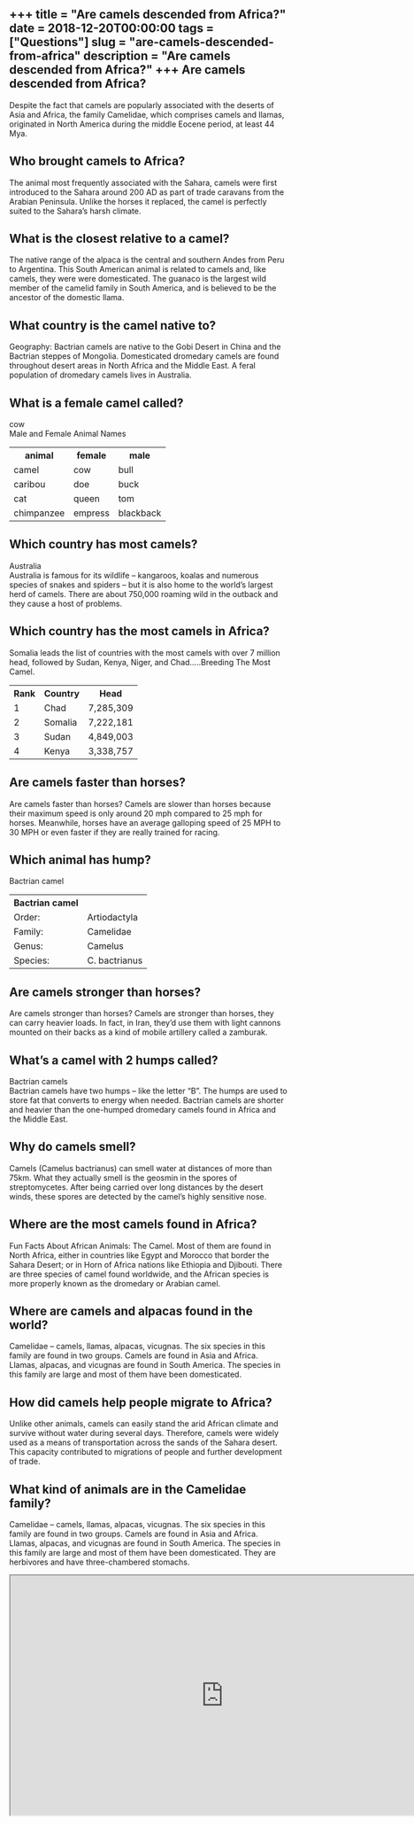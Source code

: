 +++
title = "Are camels descended from Africa?"
date = 2018-12-20T00:00:00
tags = ["Questions"]
slug = "are-camels-descended-from-africa"
description = "Are camels descended from Africa?"
+++
Are camels descended from Africa?
---------------------------------

Despite the fact that camels are popularly associated with the deserts of Asia and Africa, the family Camelidae, which comprises camels and llamas, originated in North America during the middle Eocene period, at least 44 Mya.

Who brought camels to Africa?
-----------------------------

The animal most frequently associated with the Sahara, camels were first introduced to the Sahara around 200 AD as part of trade caravans from the Arabian Peninsula. Unlike the horses it replaced, the camel is perfectly suited to the Sahara’s harsh climate.

What is the closest relative to a camel?
----------------------------------------

The native range of the alpaca is the central and southern Andes from Peru to Argentina. This South American animal is related to camels and, like camels, they were were domesticated. The guanaco is the largest wild member of the camelid family in South America, and is believed to be the ancestor of the domestic llama.

What country is the camel native to?
------------------------------------

Geography: Bactrian camels are native to the Gobi Desert in China and the Bactrian steppes of Mongolia. Domesticated dromedary camels are found throughout desert areas in North Africa and the Middle East. A feral population of dromedary camels lives in Australia.

What is a female camel called?
------------------------------

cow  
Male and Female Animal Names

<table><tr><th>animal</th><th>female</th><th>male</th></tr><tr><td>camel</td><td>cow</td><td>bull</td></tr><tr><td>caribou</td><td>doe</td><td>buck</td></tr><tr><td>cat</td><td>queen</td><td>tom</td></tr><tr><td>chimpanzee</td><td>empress</td><td>blackback</td></tr></table>

Which country has most camels?
------------------------------

Australia  
Australia is famous for its wildlife – kangaroos, koalas and numerous species of snakes and spiders – but it is also home to the world’s largest herd of camels. There are about 750,000 roaming wild in the outback and they cause a host of problems.

Which country has the most camels in Africa?
--------------------------------------------

Somalia leads the list of countries with the most camels with over 7 million head, followed by Sudan, Kenya, Niger, and Chad…..Breeding The Most Camel.

<table><tr><th>Rank</th><th>Country</th><th>Head</th></tr><tr><td>1</td><td>Chad</td><td>7,285,309</td></tr><tr><td>2</td><td>Somalia</td><td>7,222,181</td></tr><tr><td>3</td><td>Sudan</td><td>4,849,003</td></tr><tr><td>4</td><td>Kenya</td><td>3,338,757</td></tr></table>

Are camels faster than horses?
------------------------------

Are camels faster than horses? Camels are slower than horses because their maximum speed is only around 20 mph compared to 25 mph for horses. Meanwhile, horses have an average galloping speed of 25 MPH to 30 MPH or even faster if they are really trained for racing.

Which animal has hump?
----------------------

Bactrian camel

<table><tr><th>Bactrian camel</th></tr><tr><td>Order:</td><td>Artiodactyla</td></tr><tr><td>Family:</td><td>Camelidae</td></tr><tr><td>Genus:</td><td>Camelus</td></tr><tr><td>Species:</td><td>C. bactrianus</td></tr></table>

Are camels stronger than horses?
--------------------------------

Are camels stronger than horses? Camels are stronger than horses, they can carry heavier loads. In fact, in Iran, they’d use them with light cannons mounted on their backs as a kind of mobile artillery called a zamburak.

What’s a camel with 2 humps called?
-----------------------------------

Bactrian camels  
Bactrian camels have two humps – like the letter “B”. The humps are used to store fat that converts to energy when needed. Bactrian camels are shorter and heavier than the one-humped dromedary camels found in Africa and the Middle East.

Why do camels smell?
--------------------

Camels (Camelus bactrianus) can smell water at distances of more than 75km. What they actually smell is the geosmin in the spores of streptomycetes. After being carried over long distances by the desert winds, these spores are detected by the camel’s highly sensitive nose.

Where are the most camels found in Africa?
------------------------------------------

Fun Facts About African Animals: The Camel. Most of them are found in North Africa, either in countries like Egypt and Morocco that border the Sahara Desert; or in Horn of Africa nations like Ethiopia and Djibouti. There are three species of camel found worldwide, and the African species is more properly known as the dromedary or Arabian camel.

Where are camels and alpacas found in the world?
------------------------------------------------

 Camelidae – camels, llamas, alpacas, vicugnas. The six species in this family are found in two groups. Camels are found in Asia and Africa. Llamas, alpacas, and vicugnas are found in South America. The species in this family are large and most of them have been domesticated.

How did camels help people migrate to Africa?
---------------------------------------------

Unlike other animals, camels can easily stand the arid African climate and survive without water during several days. Therefore, camels were widely used as a means of transportation across the sands of the Sahara desert. This capacity contributed to migrations of people and further development of trade.

What kind of animals are in the Camelidae family?
-------------------------------------------------

Camelidae – camels, llamas, alpacas, vicugnas. The six species in this family are found in two groups. Camels are found in Asia and Africa. Llamas, alpacas, and vicugnas are found in South America. The species in this family are large and most of them have been domesticated. They are herbivores and have three-chambered stomachs.

<iframe allow="accelerometer; autoplay; clipboard-write; encrypted-media; gyroscope; picture-in-picture" allowfullscreen="" class="__youtube_prefs__  epyt-is-override  no-lazyload" data-no-lazy="1" data-origheight="433" data-origwidth="770" data-skipgform_ajax_framebjll="" height="433" id="_ytid_11617" loading="lazy" src="https://www.youtube.com/embed/V7KKZSEE64g?enablejsapi=1&autoplay=0&cc_load_policy=0&cc_lang_pref=&iv_load_policy=1&loop=0&modestbranding=0&rel=1&fs=1&playsinline=0&autohide=2&theme=dark&color=red&controls=1&" title="YouTube player" width="770"></iframe>
